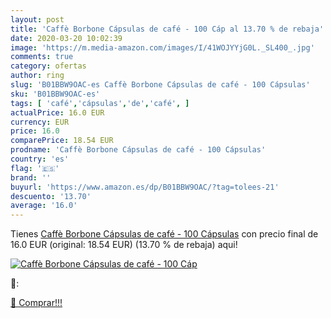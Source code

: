 ```yaml
---
layout: post
title: 'Caffè Borbone Cápsulas de café - 100 Cáp al 13.70 % de rebaja'
date: 2020-03-20 10:02:39
image: 'https://m.media-amazon.com/images/I/41WOJYYjG0L._SL400_.jpg'
comments: true
category: ofertas
author: ring
slug: 'B01BBW9OAC-es Caffè Borbone Cápsulas de café - 100 Cápsulas'
sku: 'B01BBW9OAC-es'
tags: [ 'café','cápsulas','de','café', ]
actualPrice: 16.0 EUR
currency: EUR
price: 16.0
comparePrice: 18.54 EUR
prodname: 'Caffè Borbone Cápsulas de café - 100 Cápsulas'
country: 'es'
flag: '🇪🇸'
brand: ''
buyurl: 'https://www.amazon.es/dp/B01BBW9OAC/?tag=tolees-21'
descuento: '13.70'
average: '16.0'
---
```


Tienes [Caffè Borbone Cápsulas de café - 100 Cápsulas](https://www.amazon.es/dp/B01BBW9OAC/?tag=tolees-21) con precio final de  16.0 EUR (original: 18.54 EUR) (13.70 %  de rebaja) aqui!

[![Caffè Borbone Cápsulas de café - 100 Cáp](https://m.media-amazon.com/images/I/41WOJYYjG0L._SL400_.jpg)](https://www.amazon.es/dp/B01BBW9OAC/?tag=tolees-21)

🔎:


[🛒 Comprar!!!](https://www.amazon.es/dp/B01BBW9OAC/?tag=tolees-21)
